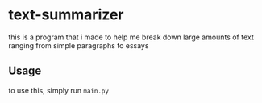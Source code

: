 # text-summarizer

this is a program that i made to help me break down large amounts of text ranging from simple paragraphs to essays

## Usage
to use this, simply run ``main.py``
